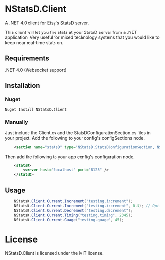 # NStatsD.Client

A .NET 4.0 client for [Etsy](http://etsy.com)'s [StatsD](https://github.com/etsy/statsd) server.

This client will let you fire stats at your StatsD server from a .NET application. Very useful for mixed technology systems that you would like to keep near real-time stats on.

## Requirements
.NET 4.0 (Websocket support)

## Installation

### Nuget

	Nuget Install NStatsD.Client

### Manually

Just include the Client.cs and the StatsDConfigurationSection.cs files in your project. 
Add the following to your config's configSections node.
```xml
	<section name="statsD" type="NStatsD.StatsDConfigurationSection, NStatsD.Client" />
```
Then add the following to your app config's configuration node.
```xml
	<statsD>
		<server host="localhost" port="8125" />
	</statsD>
```
## Usage
```csharp
	NStatsD.Client.Current.Increment("testing.increment");
	NStatsD.Client.Current.Increment("testing.increment", 0.5); // Optional Sample Rate included on all methods
	NStatsD.Client.Current.Decrement("testing.decrement");
	NStatsD.Client.Current.Timing("testing.timing", 2345);
	NStatsD.Client.Current.Guage("testing.guage", 45);
```
# License

NStatsD.Client is licensed under the MIT license.
